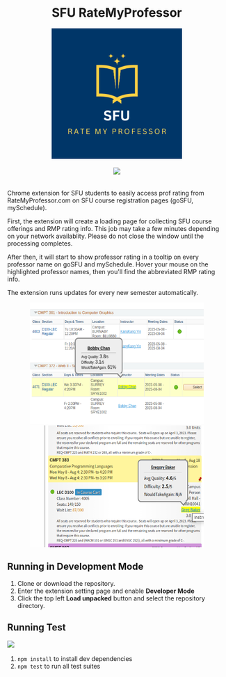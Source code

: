 <div id="header" align="center">
  <h1>SFU RateMyProfessor</h1>
  <img src="./images/sfu_rmp_logo.png" width="300" height="300">
</div>
<br />
<div align="center">
  <img src="https://storage.googleapis.com/web-dev-uploads/image/WlD8wC6g8khYWPJUsQceQkhXSlv1/iNEddTyWiMfLSwFD6qGq.png">
</div>
<br />

Chrome extension for SFU students to easily access prof rating from RateMyProfessor.com on SFU course registration pages (goSFU, mySchedule). 

First, the extension will create a loading page for collecting SFU course offerings and RMP rating info. This job may take a few minutes depending on your network availablity. Please do not close the window until the processing completes.  

After then, it will start to show professor rating in a tooltip on every professor name on goSFU and mySchedule. Hover your mouse on the highlighted professor names, then you'll find the abbreviated RMP rating info.  

The extension runs updates for every new semester automatically.  

<div align="center">
  <img src="./images/screenshot1.png" width="400" height="280">
  <img src="./images/screenshot2.png" width="400" height="280">
</div>


## Running in Development Mode    
1. Clone or download the repository.  
2. Enter the extension setting page and enable **Developer Mode**  
3. Click the top left **Load unpacked** button and select the repository directory.  
  
## Running Test  
    
<div>
    <a href=".">
      <img src="https://github.com/jiin-kim109/SFU-RMP/actions/workflows/node.js.yml/badge.svg"/>
    </a>
<div>    
  
1. `npm install` to install dev dependencies  
2. `npm test` to run all test suites  


